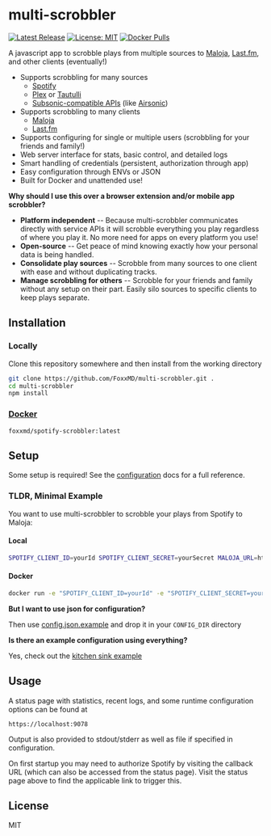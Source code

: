 # multi-scrobbler

[![Latest Release](https://img.shields.io/github/v/release/foxxmd/multi-scrobbler)](https://github.com/FoxxMD/multi-scrobbler/releases)
[![License: MIT](https://img.shields.io/badge/License-MIT-yellow.svg)](https://opensource.org/licenses/MIT)
[![Docker Pulls](https://img.shields.io/docker/pulls/foxxmd/multi-scrobbler)](https://hub.docker.com/r/foxxmd/multi-scrobbler)

A javascript app to scrobble plays from multiple sources to [Maloja](https://github.com/krateng/maloja), [Last.fm](https://www.last.fm), and other clients (eventually!)

* Supports scrobbling for many sources
  * [Spotify](/docs/configuration.md#spotify)
  * [Plex](/docs/configuration.md#plex) or [Tautulli](/docs/configuration.md#tautulli)
  * [Subsonic-compatible APIs](/docs/configuration.md#subsonic) (like [Airsonic](https://airsonic.github.io/))
* Supports scrobbling to many clients
  * [Maloja](/docs/configuration.md#maloja)
  * [Last.fm](/docs/configuration.md#lastfm)
* Supports configuring for single or multiple users (scrobbling for your friends and family!)
* Web server interface for stats, basic control, and detailed logs
* Smart handling of credentials (persistent, authorization through app)
* Easy configuration through ENVs or JSON
* Built for Docker and unattended use!

**Why should I use this over a browser extension and/or mobile app scrobbler?**

* **Platform independent** -- Because multi-scrobbler communicates directly with service APIs it will scrobble everything you play regardless of where you play it. No more need for apps on every platform you use!
* **Open-source** -- Get peace of mind knowing exactly how your personal data is being handled.
* **Consolidate play sources** -- Scrobble from many sources to one client with ease and without duplicating tracks.
* **Manage scrobbling for others** -- Scrobble for your friends and family without any setup on their part. Easily silo sources to specific clients to keep plays separate.

## Installation


### Locally

Clone this repository somewhere and then install from the working directory

```bash
git clone https://github.com/FoxxMD/multi-scrobbler.git .
cd multi-scrobbler
npm install
```

### [Docker](https://hub.docker.com/r/foxxmd/multi-scrobbler)

```
foxxmd/spotify-scrobbler:latest
```

## Setup

Some setup is required! See the [configuration](docs/configuration.md) docs for a full reference.

### TLDR, Minimal Example

You want to use multi-scrobbler to scrobble your plays from Spotify to Maloja:

#### Local
```bash
SPOTIFY_CLIENT_ID=yourId SPOTIFY_CLIENT_SECRET=yourSecret MALOJA_URL=http://domain.tld MALOJA_API_KEY=1234 node index.js
```

#### Docker

```bash
docker run -e "SPOTIFY_CLIENT_ID=yourId" -e "SPOTIFY_CLIENT_SECRET=yourSecret" -e "MALOJA_URL=http://domain.tld" -e "MALOJA_API_KEY=1234" -v /path/on/host/config:/home/node/app/config foxxmd/spotify-scrobbler
```

**But I want to use json for configuration?**

Then use [config.json.example](/config/config.json.example) and drop it in your `CONFIG_DIR` directory

**Is there an example configuration using everything?**

Yes, check out the [kitchen sink example](/docs/kitchensink.md)

## Usage

A status page with statistics, recent logs, and some runtime configuration options can be found at

```
https://localhost:9078
```
Output is also provided to stdout/stderr as well as file if specified in configuration.

On first startup you may need to authorize Spotify by visiting the callback URL (which can also be accessed from the status page). Visit the status page above to find the applicable link to trigger this.

## License

MIT

